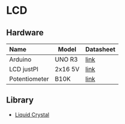 # LCD

## Hardware
| Name          | Model  | Datasheet |
| :---------    | ------ | --------- |
| Arduino       | UNO R3 | [link](https://docs.arduino.cc/resources/datasheets/A000066-datasheet.pdf) |
| LCD justPI    | 2x16 5V| [link](https://botland.com.pl/content/31-arduino-i-wyswietlacz-lcd) |
| Potentiometer | B10K   | [link](https://botland.com.pl/potencjometry-obrotowe-suwakowe-i-liniowe/2168-potencjometr-obrotowy-10k-liniowy-1-8w-5904422303716.html?cd=18298825651&ad=&kd=&gad_source=1&gclid=CjwKCAiAg8S7BhATEiwAO2-R6nVjSzS0t6gPw0kFgi_3WsfxE8csUXtReieZPCBcfZ78UnZSHN7_SRoCzyMQAvD_BwE) |

## Library
- [Liquid Crystal](https://docs.arduino.cc/libraries/liquidcrystal/)
